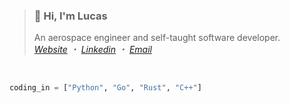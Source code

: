 
> ### **👋 Hi, I'm Lucas**<br>
> An aerospace engineer and self-taught software developer.<br>
> *[Website][website-url] ・ [Linkedin][linkedin-url] ・ [Email][mail-url]*
<br>


```python
coding_in = ["Python", "Go", "Rust", "C++"]
```
[linkedin-badge]: https://img.shields.io/badge/-LinkedIn-2C2C2C?style=for-the-badge&logo=Linkedin&logoColor=white
[linkedin-url]: https://www.linkedin.com/in/iamlucasvieira/
[website-badge]: https://img.shields.io/badge/-Website-2C2C2C?style=for-the-badge&logo=Google-Chrome&logoColor=white
[website-url]: https://lucasvieira.nl
[mail-badge]: https://img.shields.io/badge/-Email-2C2C2C?style=for-the-badge&logo=Gmail&logoColor=white
[mail-url]: mailto:lucas6eng@gmail.com
